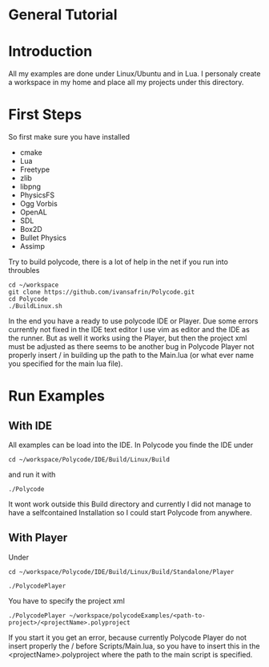 General Tutorial
================
# Introduction
All my examples are done under Linux/Ubuntu and in Lua.
I personaly create a workspace in my home and place all my projects under this directory.

# First Steps
So first make sure you have installed
* cmake
* Lua
* Freetype
* zlib
* libpng
* PhysicsFS
* Ogg Vorbis
* OpenAL
* SDL
* Box2D
* Bullet Physics
* Assimp

Try to build polycode, there is a lot of help in the net if you run into throubles
```
cd ~/workspace
git clone https://github.com/ivansafrin/Polycode.git
cd Polycode
./BuildLinux.sh
```

In the end you have a ready to use polycode IDE or Player.
Due some errors currently not fixed in the IDE text editor I use vim as editor and the IDE as the runner.
But as well it works using the Player, but then the project xml must be adjusted as there seems to be another bug in Polycode Player not properly insert / in building up the path to the Main.lua (or what ever name you specified for the main lua file).

# Run Examples
## With IDE
All examples can be load into the IDE. In Polycode you finde the IDE under
```
cd ~/workspace/Polycode/IDE/Build/Linux/Build
```
and run it with 
```
./Polycode
```
It wont work outside this Build directory and currently I did not manage to have a selfcontained Installation so I could start Polycode from anywhere.

## With Player
Under 
```
cd ~/workspace/Polycode/IDE/Build/Linux/Build/Standalone/Player
```
```
./PolycodePlayer
```
You have to specify the project xml

```
./PolycodePlayer ~/workspace/polycodeExamples/<path-to-project>/<projectName>.polyproject
```
If you start it you get an error, because currently Polycode Player do not insert properly the / before Scripts/Main.lua, so you have to insert this in the &lt;projectName&gt;.polyproject where the path to the main script is specified.

